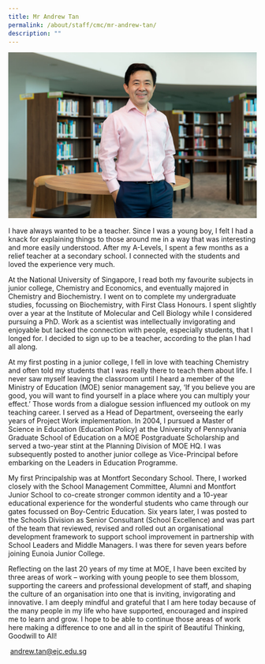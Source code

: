 ```yaml
---
title: Mr Andrew Tan
permalink: /about/staff/cmc/mr-andrew-tan/
description: ""
---
```



![](/images/SL-Andrew-Tan.jpg)

I have always wanted to be a teacher. Since I was a young boy, I felt I had a knack for explaining things to those around me in a way that was interesting and more easily understood. After my A-Levels, I spent a few months as a relief teacher at a secondary school. I connected with the students and loved the experience very much.

At the National University of Singapore, I read both my favourite subjects in junior college, Chemistry and Economics, and eventually majored in Chemistry and Biochemistry. I went on to complete my undergraduate studies, focussing on Biochemistry, with First Class Honours. I spent slightly over a year at the Institute of Molecular and Cell Biology while I considered pursuing a PhD. Work as a scientist was intellectually invigorating and enjoyable but lacked the connection with people, especially students, that I longed for. I decided to sign up to be a teacher, according to the plan I had all along.

At my first posting in a junior college, I fell in love with teaching Chemistry and often told my students that I was really there to teach them about life. I never saw myself leaving the classroom until I heard a member of the Ministry of Education (MOE) senior management say, ‘If you believe you are good, you will want to find yourself in a place where you can multiply your effect.’ Those words from a dialogue session influenced my outlook on my teaching career. I served as a Head of Department, overseeing the early years of Project Work implementation. In 2004, I pursued a Master of Science in Education (Education Policy) at the University of Pennsylvania Graduate School of Education on a MOE Postgraduate Scholarship and served a two-year stint at the Planning Division of MOE HQ. I was subsequently posted to another junior college as Vice-Principal before embarking on the Leaders in Education Programme.

My first Principalship was at Montfort Secondary School. There, I worked closely with the School Management Committee, Alumni and Montfort Junior School to co-create stronger common identity and a 10-year educational experience for the wonderful students who came through our gates focussed on Boy-Centric Education. Six years later, I was posted to the Schools Division as Senior Consultant (School Excellence) and was part of the team that reviewed, revised and rolled out an organisational development framework to support school improvement in partnership with School Leaders and Middle Managers. I was there for seven years before joining Eunoia Junior College.

Reflecting on the last 20 years of my time at MOE, I have been excited by three areas of work – working with young people to see them blossom, supporting the careers and professional development of staff, and shaping the culture of an organisation into one that is inviting, invigorating and innovative. I am deeply mindful and grateful that I am here today because of the many people in my life who have supported, encouraged and inspired me to learn and grow. I hope to be able to continue those areas of work here making a difference to one and all in the spirit of Beautiful Thinking, Goodwill to All!

 [andrew.tan@ejc.edu.sg](mailto:andrew.tan@ejc.edu.sg)